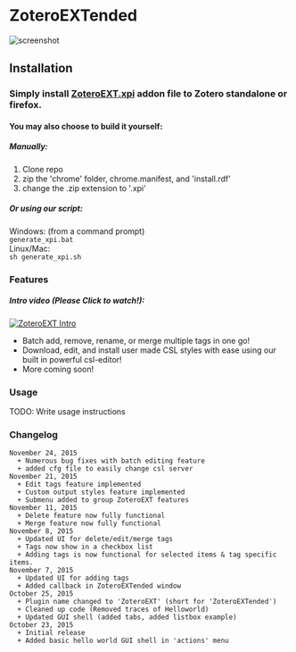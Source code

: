 # ZoteroEXTended

![screenshot](http://i.imgur.com/qooTFVi.png)

## Installation

### Simply install [ZoteroEXT.xpi](https://github.com/CSCC01-Fall2015/team02-course-project/releases/download/0.01a/ZoteroEXT.xpi) addon file to Zotero standalone or firefox.

#### You may also choose to build it yourself:

##### *Manually:*

1. Clone repo<br/>
2. zip the 'chrome' folder, chrome.manifest, and 'install.rdf'<br/>
3. change the .zip extension to '.xpi'<br/>

##### *Or using our script:*

Windows: (from a command prompt)<br/>
`generate_xpi.bat`
<br/>
Linux/Mac: <br/>
`sh generate_xpi.sh`

### Features
##### Intro video (Please Click to watch!):
[![ZoteroEXT Intro](https://j.gifs.com/yDLRdV.gif)](https://www.youtube.com/watch?v=HpYCk87p-H8)
<br/>
- Batch add, remove, rename, or merge multiple tags in one go!
- Download, edit, and install user made CSL styles with ease using our built in powerful csl-editor!
- More coming soon!

### Usage

TODO: Write usage instructions

### Changelog
```
November 24, 2015
  + Numerous bug fixes with batch editing feature
  + added cfg file to easily change csl server
November 21, 2015
  + Edit tags feature implemented
  + Custom output styles feature implemented
  + Submenu added to group ZoteroEXT features
November 11, 2015 
  + Delete feature now fully functional
  + Merge feature now fully functional
November 8, 2015 
  + Updated UI for delete/edit/merge tags
  + Tags now show in a checkbox list
  + Adding tags is now functional for selected items & tag specific items.
November 7, 2015 
  + Updated UI for adding tags 
  + Added callback in ZoteroEXTended window 
October 25, 2015
  + Plugin name changed to 'ZoteroEXT' (short for 'ZoteroEXTended') 
  + Cleaned up code (Removed traces of Helloworld)
  + Updated GUI shell (added tabs, added listbox example)
October 23, 2015
  + Initial release 
  + Added basic hello world GUI shell in 'actions' menu
```
